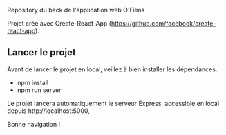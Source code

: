 Repository du back de l'application web O'Films

Projet crée avec Create-React-App (https://github.com/facebook/create-react-app).

## Lancer le projet

Avant de lancer le projet en local, veillez à bien installer les dépendances.

- npm install
- npm run server

Le projet lancera automatiquement le serveur Express, accessible en local depuis http://localhost:5000,

Bonne navigation !
